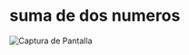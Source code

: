 # suma de dos numeros


![Captura de Pantalla](https://raw.githubusercontent.com/Morty-debug/suma/main/captura.JPG)
